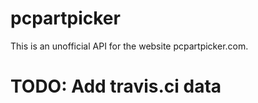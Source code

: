 # pcpartpicker
This is an unofficial API for the website pcpartpicker.com.

# TODO: Add travis.ci data
